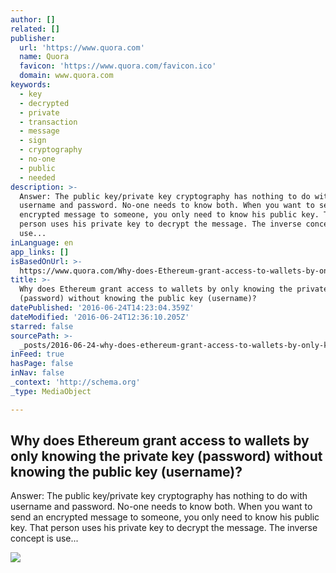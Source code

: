 ```yaml
---
author: []
related: []
publisher:
  url: 'https://www.quora.com'
  name: Quora
  favicon: 'https://www.quora.com/favicon.ico'
  domain: www.quora.com
keywords:
  - key
  - decrypted
  - private
  - transaction
  - message
  - sign
  - cryptography
  - no-one
  - public
  - needed
description: >-
  Answer: The public key/private key cryptography has nothing to do with
  username and password. No-one needs to know both. When you want to send an
  encrypted message to someone, you only need to know his public key. That
  person uses his private key to decrypt the message. The inverse concept is
  use...
inLanguage: en
app_links: []
isBasedOnUrl: >-
  https://www.quora.com/Why-does-Ethereum-grant-access-to-wallets-by-only-knowing-the-private-key-password-without-knowing-the-public-key-username
title: >-
  Why does Ethereum grant access to wallets by only knowing the private key
  (password) without knowing the public key (username)?
datePublished: '2016-06-24T14:23:04.359Z'
dateModified: '2016-06-24T12:36:10.205Z'
starred: false
sourcePath: >-
  _posts/2016-06-24-why-does-ethereum-grant-access-to-wallets-by-only-knowing-th.md
inFeed: true
hasPage: false
inNav: false
_context: 'http://schema.org'
_type: MediaObject

---
```

<article style=""><h1>Why does Ethereum grant access to wallets by only knowing the private key (password) without knowing the public key (username)?</h1><p>Answer: The public key/private key cryptography has nothing to do with username and password. No-one needs to know both. When you want to send an encrypted message to someone, you only need to know his public key. That person uses his private key to decrypt the message. The inverse concept is use...</p><img src="https://qsf.ec.quoracdn.net/-images.new_grid.fb_share_default.pnge6dde9cfa6e03c43.png" /></article>